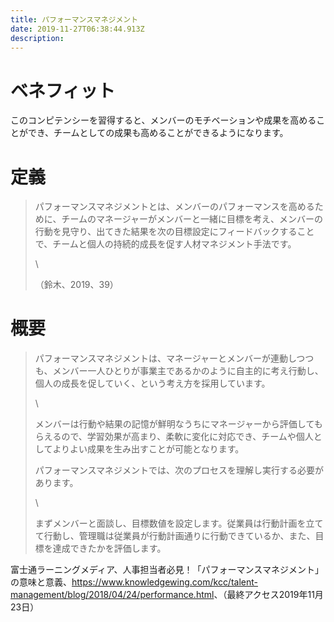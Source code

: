 ```yaml
---
title: パフォーマンスマネジメント
date: 2019-11-27T06:38:44.913Z
description:
---
```

# ベネフィット

このコンピテンシーを習得すると、メンバーのモチベーションや成果を高めることができ、チームとしての成果も高めることができるようになります。

# 定義

> パフォーマンスマネジメントとは、メンバーのパフォーマンスを高めるために、チームのマネージャーがメンバーと一緒に目標を考え、メンバーの行動を見守り、出てきた結果を次の目標設定にフィードバックすることで、チームと個人の持続的成長を促す人材マネジメント手法です。
>
> \
>
>
> （鈴木、2019、39）

# 概要

> パフォーマンスマネジメントは、マネージャーとメンバーが連動しつつも、メンバー一人ひとりが事業主であるかのように自主的に考え行動し、個人の成長を促していく、という考え方を採用しています。
>
> \
>
>
> メンバーは行動や結果の記憶が鮮明なうちにマネージャーから評価してもらえるので、学習効果が高まり、柔軟に変化に対応でき、チームや個人としてよりよい成果を生み出すことが可能となります。
>
> パフォーマンスマネジメントでは、次のプロセスを理解し実行する必要があります。
>
> \
>
>
> まずメンバーと面談し、目標数値を設定します。従業員は行動計画を立てて行動し、管理職は従業員が行動計画通りに行動できているか、また、目標を達成できたかを評価します。

富士通ラーニングメディア、人事担当者必見！「パフォーマンスマネジメント」の意味と意義、<https://www.knowledgewing.com/kcc/talent-management/blog/2018/04/24/performance.html>、（最終アクセス2019年11月23日）
